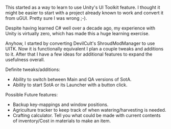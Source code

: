 This started as a way to learn to use Unity's UI Toolkit feature.
I thought it might be easier to start with a project already known to work and convert it from uGUI.
Pretty sure I was wrong ;-).

Despite having learned C# well over a decade ago, my experience with Unity is virtually zero, which has made this a huge learning exercise.

Anyhow, I started by converting DevilCult's ShroudModManager to use UITK. Now it is functionally equivalent I plan a couple tweaks and additions to it.
After that I have a few ideas for additional features to expand the usefulness overall.

Definite tweaks/additions:

* Ability to switch between Main and QA versions of SotA.
* Ability to start SotA or its Launcher with a button click.

Possible Future features:

* Backup key-mappings and window positions.
* Agriculture tracker to keep track of when watering/harvesting is needed.
* Crafting calculator. Tell you what could be made with current contents of inventory/Cost in materials to make an item.


